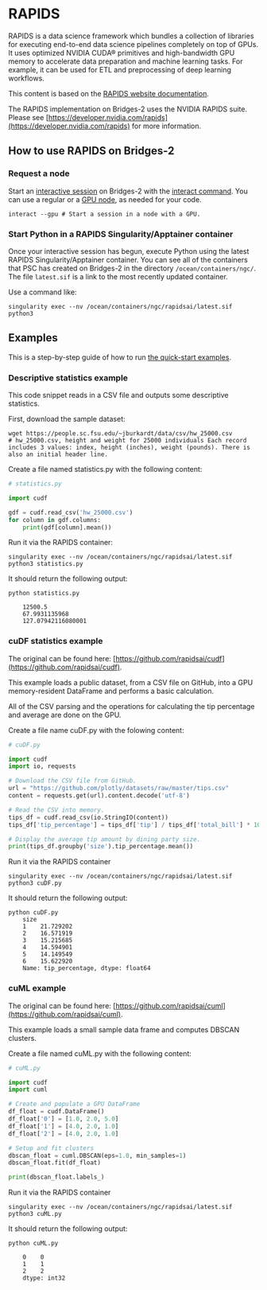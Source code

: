 # RAPIDS

RAPIDS is a data science framework which bundles a collection of
libraries for executing end-to-end data science pipelines completely
on top of GPUs. It uses optimized NVIDIA CUDA® primitives and
high-bandwidth GPU memory to accelerate data preparation and machine
learning tasks. For example, it can be used for ETL and preprocessing
of deep learning workflows.

This content is based on the [RAPIDS website
documentation](https://rapids.ai/start.html).

The RAPIDS implementation on Bridges-2 uses the NVIDIA RAPIDS
suite. Please see
[https://developer.nvidia.com/rapids](https://developer.nvidia.com/rapids)
for more information.

## How to use RAPIDS on Bridges-2

### Request a node

Start an [interactive
session](https://www.psc.edu/resources/bridges-2/user-guide-2-2#interactive-sessions)
on Bridges-2 with the [interact
command](https://www.psc.edu/resources/bridges-2/user-guide-2-2#interact). You
can use a regular or a [GPU
node](https://www.psc.edu/resources/bridges-2/user-guide-2-2/#gpu-partitions),
as needed for your code.

```shell
interact --gpu # Start a session in a node with a GPU.
````

### Start Python in a RAPIDS Singularity/Apptainer container

Once your interactive session has begun, execute Python using the
latest RAPIDS Singularity/Apptainer container. You can see all of the
containers that PSC has created on Bridges-2 in the directory
<code>/ocean/containers/ngc/</code>. The file <code>latest.sif</code>
is a link to the most recently updated container.

Use a command like:
```shell
singularity exec --nv /ocean/containers/ngc/rapidsai/latest.sif python3
```

## Examples

This is a step-by-step guide of how to run [the quick-start
examples](https://colab.research.google.com/drive/1rY7Ln6rEE1pOlfSHCYOVaqt8OvDO35J0#forceEdit=true&offline=true&sandboxMode=true).

### Descriptive statistics example

This code snippet  reads in a CSV file and outputs some descriptive statistics.

First, download the sample dataset:
```shell
wget https://people.sc.fsu.edu/~jburkardt/data/csv/hw_25000.csv
# hw_25000.csv, height and weight for 25000 individuals Each record includes 3 values: index, height (inches), weight (pounds). There is also an initial header line.
``` 

Create a file named statistics.py with the following content:
```python
# statistics.py

import cudf

gdf = cudf.read_csv('hw_25000.csv')
for column in gdf.columns:
    print(gdf[column].mean())
```

Run it via the RAPIDS container:
```shell
singularity exec --nv /ocean/containers/ngc/rapidsai/latest.sif python3 statistics.py
```

It should return the following output:
```shell
python statistics.py

    12500.5
    67.9931135968
    127.07942116080001
```

### cuDF statistics example

The original can be found here: [https://github.com/rapidsai/cudf](https://github.com/rapidsai/cudf).

This example loads a public dataset, from a CSV file on GitHub, into a
GPU memory-resident DataFrame and performs a basic calculation.

All of the CSV parsing and the operations for calculating the tip percentage and average are done on the GPU.

Create a file name cuDF.py with the folowing content:
```python
# cuDF.py

import cudf
import io, requests

# Download the CSV file from GitHub.
url = "https://github.com/plotly/datasets/raw/master/tips.csv"
content = requests.get(url).content.decode('utf-8')

# Read the CSV into memory.
tips_df = cudf.read_csv(io.StringIO(content))
tips_df['tip_percentage'] = tips_df['tip'] / tips_df['total_bill'] * 100

# Display the average tip amount by dining party size.
print(tips_df.groupby('size').tip_percentage.mean())
```

Run it via the RAPIDS container
```shell
singularity exec --nv /ocean/containers/ngc/rapidsai/latest.sif python3 cuDF.py
````

It should return the following output:
```shell
python cuDF.py
    size
    1    21.729202
    2    16.571919
    3    15.215685
    4    14.594901
    5    14.149549
    6    15.622920
    Name: tip_percentage, dtype: float64
```

### cuML example

The original can be found here: [https://github.com/rapidsai/cuml](https://github.com/rapidsai/cuml). 

This example loads a small sample data frame and computes DBSCAN clusters.

Create a file named cuML.py with the following content:
```python
# cuML.py

import cudf
import cuml

# Create and populate a GPU DataFrame
df_float = cudf.DataFrame()
df_float['0'] = [1.0, 2.0, 5.0]
df_float['1'] = [4.0, 2.0, 1.0]
df_float['2'] = [4.0, 2.0, 1.0]

# Setup and fit clusters
dbscan_float = cuml.DBSCAN(eps=1.0, min_samples=1)
dbscan_float.fit(df_float)

print(dbscan_float.labels_)
```

Run it via the RAPIDS container
```shell
singularity exec --nv /ocean/containers/ngc/rapidsai/latest.sif python3 cuML.py
````

It should return the following output:

```shell
python cuML.py

    0    0
    1    1
    2    2
    dtype: int32
```
